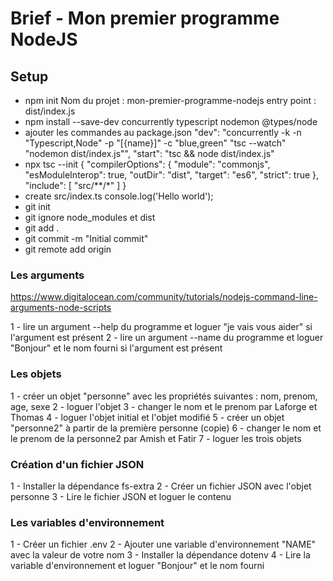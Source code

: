 # Brief - Mon premier programme NodeJS

## Setup

- npm init
    Nom du projet : mon-premier-programme-nodejs
    entry point : dist/index.js
- npm install --save-dev concurrently typescript nodemon @types/node
- ajouter les commandes au package.json
    "dev": "concurrently -k -n \"Typescript,Node\" -p \"[{name}]\" -c \"blue,green\" \"tsc --watch\" \"nodemon dist/index.js\"",
    "start": "tsc && node dist/index.js"
- npx tsc --init
    {
        "compilerOptions": {
            "module": "commonjs",
            "esModuleInterop": true,
            "outDir": "dist",
            "target": "es6",
            "strict": true
        },
        "include": [
            "src/**/*"
        ]
    }
- create src/index.ts
    console.log('Hello world');
- git init
- git ignore node_modules et dist
- git add .
- git commit -m "Initial commit"
- git remote add origin

### Les arguments

https://www.digitalocean.com/community/tutorials/nodejs-command-line-arguments-node-scripts

1 - lire un argument --help du programme et loguer "je vais vous aider" si l'argument est présent
2 - lire un argument --name du programme et loguer "Bonjour" et le nom fourni si l'argument est présent

### Les objets

1 - créer un objet "personne" avec les propriétés suivantes : nom, prenom, age, sexe
2 - loguer l'objet
3 - changer le nom et le prenom par Laforge et Thomas
4 - loguer l'objet initial et l'objet modifié
5 - créer un objet "personne2" à partir de la première personne (copie)
6 - changer le nom et le prenom de la personne2 par Amish et Fatir
7 - loguer les trois objets

### Création d'un fichier JSON

1 - Installer la dépendance fs-extra
2 - Créer un fichier JSON avec l'objet personne
3 - Lire le fichier JSON et loguer le contenu

### Les variables d'environnement

1 - Créer un fichier .env
2 - Ajouter une variable d'environnement "NAME" avec la valeur de votre nom
3 - Installer la dépendance dotenv
4 - Lire la variable d'environnement et loguer "Bonjour" et le nom fourni